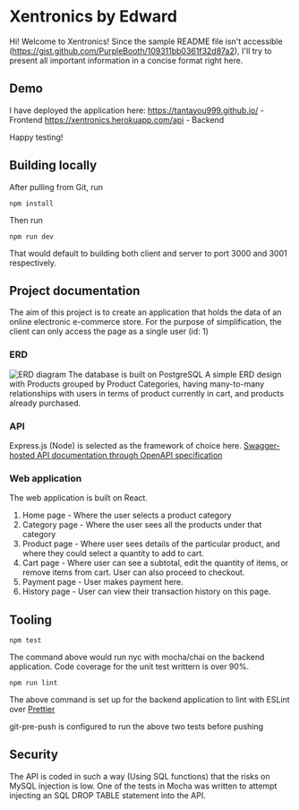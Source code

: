 # Xentronics by Edward

Hi! Welcome to Xentronics! Since the sample README file isn't accessible (https://gist.github.com/PurpleBooth/109311bb0361f32d87a2)​, I'll try to present all important information in a concise format right here.


## Demo
I have deployed the application here:
https://tantayou999.github.io/ - Frontend
https://xentronics.herokuapp.com/api - Backend

Happy testing!


## Building locally
After pulling from Git, run

    npm install
Then run

    npm run dev
That would default to building both client and server to port 3000 and 3001 respectively.

## Project documentation
The aim of this project is to create an application that holds the data of an online electronic e-commerce store. For the purpose of simplification, the client can only access the page as a single user (id: 1)


### ERD

![ERD diagram](blob:https://i.imgur.com/VkWAVZV.png)
The database is built on PostgreSQL
A simple ERD design with Products grouped by Product Categories, having many-to-many relationships with users in terms of product currently in cart, and products already purchased.

### API
Express.js (Node) is selected as the framework of choice here.
[Swagger-hosted API documentation through OpenAPI specification](https://app.swaggerhub.com/apis-docs/TE-TOTAL-SOLUTIONS/Xentronics/1.0.0#/)

### Web application

The web application is built on React.
 1. Home page - Where the user selects a product category
 2. Category page - Where the user sees all the products under that category
 3. Product page - Where user sees details of the particular product, and where they could select a quantity to add to cart.
 4. Cart page - Where user can see a subtotal, edit the quantity of items, or remove items from cart. User can also proceed to checkout.
 5. Payment page - User makes payment here.
 6. History page - User can view their transaction history on this page.

## Tooling

    npm test

The command above would run nyc with mocha/chai on the backend application. Code coverage for the unit test writtern is over 90%.

    npm run lint

The above command is set up for the backend application to lint with ESLint over [Prettier](https://prettier.io/)

git-pre-push is configured to run the above two tests before pushing

## Security
The API is coded in such a way (Using SQL functions) that the risks on MySQL injection is low. One of the tests in Mocha was written to attempt injecting an SQL DROP TABLE statement into the API.
